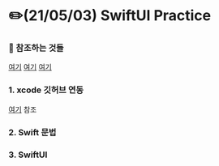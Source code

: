 # :pencil2:(21/05/03) SwiftUI Practice 

### :mag_right: 참조하는 것들
[여기](https://seons-dev.tistory.com/) [여기](https://www.youtube.com/watch?v=uUMWEu2YJew&list=PLuoeXyslFTuZRi4q4VT6lZKxYbr7so1Mr) [여기](https://www.youtube.com/watch?v=LiWtjXLlhYw&list=PLgOlaPUIbynqyJHiTEv7CFaXd8g5jtogT)

### 1. xcode 깃허브 연동
[여기](https://notion.so/XCODE-393bcfa3ba744eafb090fb63a0cf3280) 참조


### 2. Swift 문법

### 3. SwiftUI
